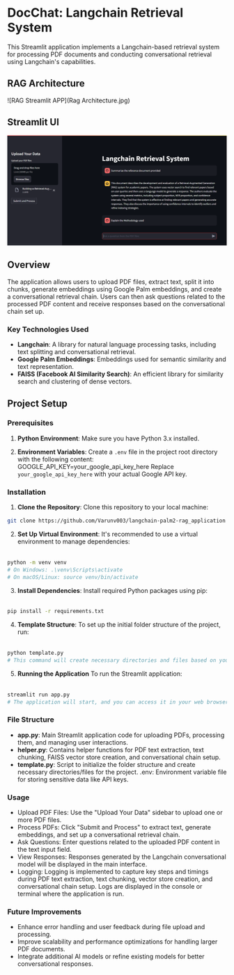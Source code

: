 # DocChat: Langchain Retrieval System

This Streamlit application implements a Langchain-based retrieval system for processing PDF documents and conducting conversational retrieval using Langchain's capabilities.

## RAG Architecture
![RAG Streamlit APP](Rag Architecture.jpg)

## Streamlit UI
![LangChain Retrieval Generation](readme_img_1.png)


## Overview

The application allows users to upload PDF files, extract text, split it into chunks, generate embeddings using Google Palm embeddings, and create a conversational retrieval chain. Users can then ask questions related to the processed PDF content and receive responses based on the conversational chain set up.

### Key Technologies Used

- **Langchain**: A library for natural language processing tasks, including text splitting and conversational retrieval.
- **Google Palm Embeddings**: Embeddings used for semantic similarity and text representation.
- **FAISS (Facebook AI Similarity Search)**: An efficient library for similarity search and clustering of dense vectors.

## Project Setup

### Prerequisites

1. **Python Environment**: Make sure you have Python 3.x installed.
   
2. **Environment Variables**: Create a `.env` file in the project root directory with the following content:
     GOOGLE_API_KEY=your_google_api_key_here
     Replace `your_google_api_key_here` with your actual Google API key.

### Installation

1. **Clone the Repository**: Clone this repository to your local machine:
```bash
git clone https://github.com/Varunv003/langchain-palm2-rag_application
```
2. **Set Up Virtual Environment**: It's recommended to use a virtual environment to manage dependencies:

```bash

python -m venv venv
# On Windows: .\venv\Scripts\activate
# On macOS/Linux: source venv/bin/activate
```
3. **Install Dependencies**: Install required Python packages using pip:

```bash

pip install -r requirements.txt
```
4. **Template Structure**: To set up the initial folder structure of the project, run:

```bash

python template.py
# This command will create necessary directories and files based on your project needs.
```

5. **Running the Application**
To run the Streamlit application:

```bash

streamlit run app.py
# The application will start, and you can access it in your web browser at http://localhost:8501.
```

### File Structure
- **app.py**: Main Streamlit application code for uploading PDFs, processing them, and managing user interactions.
- **helper.py**: Contains helper functions for PDF text extraction, text chunking, FAISS vector store creation, and conversational chain setup.
- **template.py**: Script to initialize the folder structure and create necessary directories/files for the project.
.env: Environment variable file for storing sensitive data like API keys.
### Usage
- Upload PDF Files: Use the "Upload Your Data" sidebar to upload one or more PDF files.
- Process PDFs: Click "Submit and Process" to extract text, generate embeddings, and set up a conversational retrieval chain.
- Ask Questions: Enter questions related to the uploaded PDF content in the text input field.
- View Responses: Responses generated by the Langchain conversational model will be displayed in the main interface.
- Logging: Logging is implemented to capture key steps and timings during PDF text extraction, text chunking, vector store creation, and conversational chain setup. Logs are displayed in the console or terminal where the application is run.

### Future Improvements
- Enhance error handling and user feedback during file upload and processing.
- Improve scalability and performance optimizations for handling larger PDF documents.
- Integrate additional AI models or refine existing models for better conversational responses.